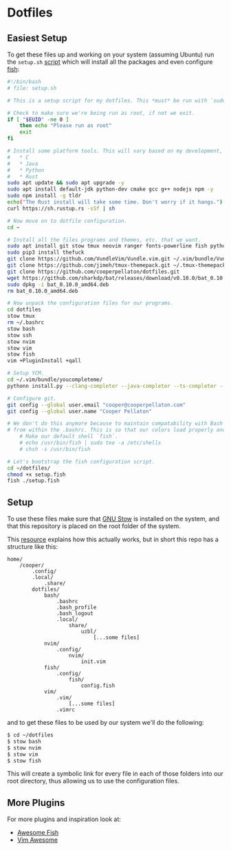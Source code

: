 # Dotfiles

## Easiest Setup

To get these files up and working on your system (assuming Ubuntu) run the `setup.sh` [script](setup.sh) which will install all the packages and even configure [fish](https://fishshell.com/):

```bash
#!/bin/bash
# file: setup.sh

# This is a setup script for my dotfiles. This *must* be run with `sudo`!

# Check to make sure we're being run as root, if not we exit.
if [ "$EUID" -ne 0 ]
	then echo "Please run as root"
	exit
fi

# Install some platform tools. This will vary based on my development, but in general I want:
#	* C
#	* Java
# 	* Python
#	* Rust
sudo apt update && sudo apt upgrade -y
sudo apt install default-jdk python-dev cmake gcc g++ nodejs npm -y
sudo npm install -g tldr
echo("The Rust install will take some time. Don't worry if it hangs.")
curl https://sh.rustup.rs -sSf | sh

# Now move on to dotfile configuration.
cd ~

# Install all the files programs and themes, etc. that we want.
sudo apt install git stow tmux neovim ranger fonts-powerline fish python3-dev python3-pip python3-setuptools htop -y
sudo pip3 install thefuck
git clone https://github.com/VundleVim/Vundle.vim.git ~/.vim/bundle/Vundle.vim
git clone https://github.com/jimeh/tmux-themepack.git ~/.tmux-themepack
git clone https://github.com/cooperpellaton/dotfiles.git
wget https://github.com/sharkdp/bat/releases/download/v0.10.0/bat_0.10.0_amd64.deb
sudo dpkg -i bat_0.10.0_amd64.deb
rm bat_0.10.0_amd64.deb

# Now unpack the configuration files for our programs.
cd dotfiles
stow tmux
rm ~/.bashrc
stow bash
stow ssh
stow nvim
stow vim
stow fish
vim +PluginInstall +qall

# Setup YCM.
cd ~/.vim/bundle/youcompleteme/  
pythonn install.py --clang-completer --java-completer --ts-completer --rust-completer

# Configure git.
git config --global user.email "cooper@cooperpellaton.com"
git config --global user.name "Cooper Pellaton"

# We don't do this anymore because to maintain compatability with Bash on Ubuntus on Windows, we need to launch fish
# from within the .bashrc. This is so that our colors load properly and we can load TMUX.
	# Make our default shell `fish`.
	# echo /usr/bin/fish | sudo tee -a /etc/shells
	# chsh -s /usr/bin/fish

# Let's bootstrap the fish configuration script.
cd ~/dotfiles/
chmod +x setup.fish
fish ./setup.fish
```

## Setup

To use these files make sure that [GNU Stow](https://www.gnu.org/software/stow/) is installed on the system, and that this repository is placed on the root folder of the system.

This [resource](http://brandon.invergo.net/news/2012-05-26-using-gnu-stow-to-manage-your-dotfiles.html) explains how this actually works, but in short this repo has a structure like this:

```text
home/
    /cooper/
        .config/
        .local/
            .share/
        dotfiles/
            bash/
                .bashrc
                .bash_profile
                .bash_logout
                .local/
                    share/
                        uzbl/
                            [...some files]
            nvim/
            	.config/
            		nvim/
            			init.vim
            fish/
            	.config/
            		fish/
            			config.fish
            vim/
                .vim/
                    [...some files]
                .vimrc
```

and to get these files to be used by our system we'll do the following:

```bash
$ cd ~/dotfiles
$ stow bash
$ stow nvim
$ stow vim
$ stow fish
```

This will create a symbolic link for every file in each of those folders into our root directory, thus allowing us to use the configuration files.

## More Plugins

For more plugins and inspiration look at:

* [Awesome Fish](https://github.com/jorgebucaran/awesome-fish)
* [Vim Awesome](https://vimawesome.com/)

